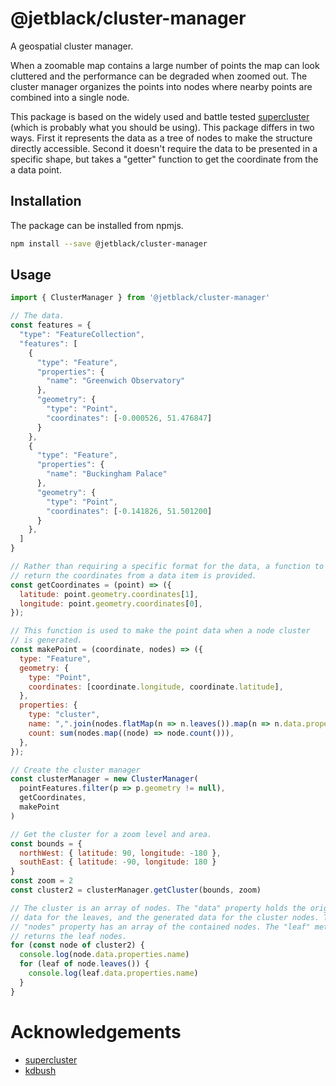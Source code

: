 # @jetblack/cluster-manager

A geospatial cluster manager.

When a zoomable map contains a large number of points the map can look cluttered
and the performance can be degraded when zoomed out. The cluster manager organizes the points
into nodes where nearby points are combined into a single node.

This package is based on the widely used and battle tested
[supercluster](https://github.com/mapbox/supercluster)
(which is probably what you should be using). This package differs in two ways.
First it represents the data as a tree of nodes to make the structure directly
accessible. Second it doesn't require the data to be presented in a specific
shape, but takes a "getter" function to get the coordinate from the a data
point.

## Installation

The package can be installed from npmjs.

```bash
npm install --save @jetblack/cluster-manager
```

## Usage

```js
import { ClusterManager } from '@jetblack/cluster-manager'

// The data.
const features = {
  "type": "FeatureCollection",
  "features": [
    {
      "type": "Feature",
      "properties": {
        "name": "Greenwich Observatory"
      },
      "geometry": {
        "type": "Point",
        "coordinates": [-0.000526, 51.476847]
      }
    },
    {
      "type": "Feature",
      "properties": {
        "name": "Buckingham Palace"
      },
      "geometry": {
        "type": "Point",
        "coordinates": [-0.141826, 51.501200]
      }
    },
  ]
}

// Rather than requiring a specific format for the data, a function to
// return the coordinates from a data item is provided.
const getCoordinates = (point) => ({
  latitude: point.geometry.coordinates[1],
  longitude: point.geometry.coordinates[0],
});

// This function is used to make the point data when a node cluster
// is generated.
const makePoint = (coordinate, nodes) => ({
  type: "Feature",
  geometry: {
    type: "Point",
    coordinates: [coordinate.longitude, coordinate.latitude],
  },
  properties: {
    type: "cluster",
    name: ",".join(nodes.flatMap(n => n.leaves()).map(n => n.data.properties.name))
    count: sum(nodes.map((node) => node.count())),
  },
});

// Create the cluster manager
const clusterManager = new ClusterManager(
  pointFeatures.filter(p => p.geometry != null),
  getCoordinates,
  makePoint
)

// Get the cluster for a zoom level and area.
const bounds = {
  northWest: { latitude: 90, longitude: -180 },
  southEast: { latitude: -90, longitude: 180 }
}
const zoom = 2
const cluster2 = clusterManager.getCluster(bounds, zoom)

// The cluster is an array of nodes. The "data" property holds the original
// data for the leaves, and the generated data for the cluster nodes. The
// "nodes" property has an array of the contained nodes. The "leaf" method
// returns the leaf nodes.
for (const node of cluster2) {
  console.log(node.data.properties.name)
  for (leaf of node.leaves()) {
    console.log(leaf.data.properties.name)
  }
}
```

# Acknowledgements

* [supercluster](https://github.com/mapbox/supercluster)
* [kdbush](https://github.com/mourner/kdbush)
